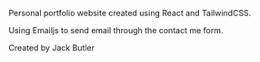 Personal portfolio website created using React and TailwindCSS.

Using Emailjs to send email through the contact me form.

Created by Jack Butler